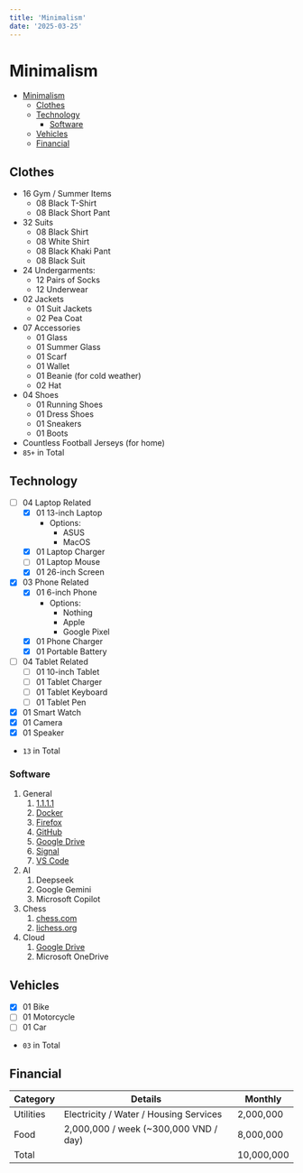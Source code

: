 ```yaml
---
title: 'Minimalism'
date: '2025-03-25'
---
```


# Minimalism

- [Minimalism](#minimalism)
  - [Clothes](#clothes)
  - [Technology](#technology)
    - [Software](#software)
  - [Vehicles](#vehicles)
  - [Financial](#financial)

## Clothes

- 16 Gym / Summer Items
  - 08 Black T-Shirt
  - 08 Black Short Pant
- 32 Suits
  - 08 Black Shirt
  - 08 White Shirt
  - 08 Black Khaki Pant
  - 08 Black Suit
- 24 Undergarments:
  - 12 Pairs of Socks
  - 12 Underwear
- 02 Jackets
  - 01 Suit Jackets
  - 02 Pea Coat
- 07 Accessories
  - 01 Glass
  - 01 Summer Glass
  - 01 Scarf
  - 01 Wallet
  - 01 Beanie (for cold weather)
  - 02 Hat
- 04 Shoes
  - 01 Running Shoes
  - 01 Dress Shoes
  - 01 Sneakers
  - 01 Boots
- Countless Football Jerseys (for home)
- `85+` in Total

## Technology

- [ ] 04 Laptop Related
  - [x] 01 13-inch Laptop
    - Options:
      - ASUS
      - MacOS
  - [x] 01 Laptop Charger
  - [ ] 01 Laptop Mouse
  - [x] 01 26-inch Screen
- [x] 03 Phone Related
  - [x] 01 6-inch Phone
    - Options:
      - Nothing
      - Apple
      - Google Pixel
  - [x] 01 Phone Charger
  - [x] 01 Portable Battery
- [ ] 04 Tablet Related
  - [ ] 01 10-inch Tablet
  - [ ] 01 Tablet Charger
  - [ ] 01 Tablet Keyboard
  - [ ] 01 Tablet Pen
- [x] 01 Smart Watch
- [x] 01 Camera
- [x] 01 Speaker
- `13` in Total

### Software

1. General
   1. [1.1.1.1](https://one.one.one.one/)
   2. [Docker](https://www.docker.com/)
   3. [Firefox](https://www.mozilla.org/en-US/firefox/)
   4. [GitHub](https://github.com/)
   5. [Google Drive](https://drive.google.com)
   6. [Signal](https://signal.org/)
   7. [VS Code](https://code.visualstudio.com/)
2. AI
   1. Deepseek
   2. Google Gemini
   3. Microsoft Copilot
3. Chess
   1. [chess.com](https://www.chess.com)
   2. [lichess.org](https://lichess.org/)
4. Cloud
   1. [Google Drive](https://drive.google.com)
   2. Microsoft OneDrive

## Vehicles

- [x] 01 Bike
- [ ] 01 Motorcycle
- [ ] 01 Car
- `03` in Total

## Financial

| Category  | Details                                | Monthly    |
| --------- | -------------------------------------- | ---------- |
| Utilities | Electricity / Water / Housing Services | 2,000,000  |
| Food      | 2,000,000 / week (~300,000 VND / day)  | 8,000,000  |
| Total     |                                        | 10,000,000 |
